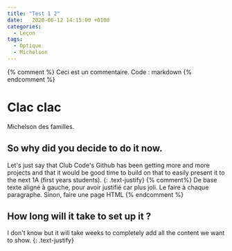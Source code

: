 ```yaml
---
title: "Test 1 2"
date:   2020-06-12 14:15:00 +0100
categories:
  - Leçon
tags:
  - Optique
  - Michelson
---
```

{% comment %}
Ceci est un commentaire. Code : markdown
{% endcomment %}

# Clac clac

Michelson des familles.


## So why did you decide to do it now.

Let's just say that Club Code's Github has been getting more and more projects and that it would be good time to build on that to easily present it to the next 1A (first years students).
{: .text-justify}
{% comment%}
De base texte aligné à gauche, pour avoir justifié car plus joli. Le faire à chaque paragraphe. Sinon, faire une page HTML 
{% endcomment %}

## How long will it take to set up it ?

I don't know but it will take weeks to completely add all the content we want to show.
{: .text-justify}

